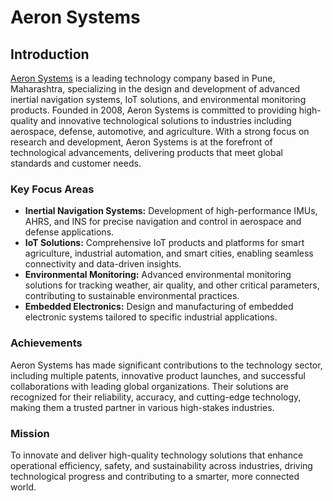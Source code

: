 # Aeron Systems

## Introduction

[Aeron Systems](https://www.aeronsystems.com) is a leading technology company based in Pune, Maharashtra,
specializing in the design and development of advanced inertial navigation systems, IoT solutions, and environmental monitoring products. 
Founded in 2008, Aeron Systems is committed to providing high-quality and innovative technological solutions to industries including aerospace, defense, automotive, and agriculture. 
With a strong focus on research and development, Aeron Systems is at the forefront of technological advancements, delivering products that meet global standards and customer needs.

### Key Focus Areas

- **Inertial Navigation Systems:** Development of high-performance IMUs, AHRS, and INS for precise navigation and control in aerospace and defense applications.
- **IoT Solutions:** Comprehensive IoT products and platforms for smart agriculture, industrial automation, and smart cities, enabling seamless connectivity and data-driven insights.
- **Environmental Monitoring:** Advanced environmental monitoring solutions for tracking weather, air quality, and other critical parameters, contributing to sustainable environmental practices.
- **Embedded Electronics:** Design and manufacturing of embedded electronic systems tailored to specific industrial applications.

### Achievements

Aeron Systems has made significant contributions to the technology sector, including multiple patents, innovative product launches, and successful collaborations with leading global organizations. 
Their solutions are recognized for their reliability, accuracy, and cutting-edge technology, making them a trusted partner in various high-stakes industries.

### Mission

To innovate and deliver high-quality technology solutions that enhance operational efficiency, safety, and sustainability across industries, 
driving technological progress and contributing to a smarter, more connected world.
